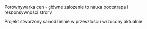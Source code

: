 Porównywarka cen - główne założenie to nauka bootstrapa i responsywności strony

Projekt stworzony samodzielnie w przeszłości i wrzucony aktualnie
